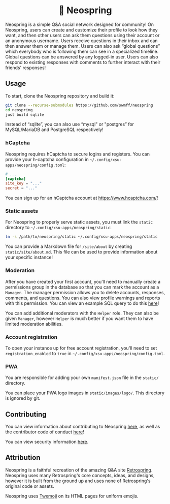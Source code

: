 <h1 align="center">🌼 Neospring</h1>

Neospring is a simple Q&A social network designed for community! On Neospring, users can create and customize their profile to look how they want, and then other users can ask them questions using their account or an anonymous username. Users receive questions in their inbox and can then answer them or manage them. Users can also ask “global questions” which everybody who is following them can see in a specialized timeline. Global questions can be answered by any logged-in user. Users can also respond to existing responses with comments to further interact with their friends' responses!

## Usage

To start, clone the Neospring repository and build it:

```bash
git clone --recurse-submodules https://github.com/swmff/neospring
cd neospring
just build sqlite
```

Instead of “sqlite”, you can also use “mysql" or "postgres” for MySQL/MariaDB and PostgreSQL respectively!

### hCaptcha

Neospring requires hCaptcha to secure logins and registers. You can provide your h-captcha configuration in `~/.config/xsu-apps/neospring/config.toml`:

```toml
# ...
[captcha]
site_key = "..."
secret = "..."
```

You can sign up for an hCaptcha account at <https://www.hcaptcha.com/>!

### Static assets

For Neospring to properly serve static assets, you must link the `static` directory to `~/.config/xsu-apps/neospring/static`:

```bash
ln -s /path/to/neospring/static ~/.config/xsu-apps/neospring/static
```

You can provide a Markdown file for `/site/about` by creating `static/site/about.md`. This file can be used to provide information about your specific instance!

### Moderation

After you have created your first account, you'll need to manually create a permissions group in the database so that you can mark the account as a `Manager`. The manager permission allows you to delete accounts, responses, comments, and questions. You can also view profile warnings and reports with this permission. You can view an example SQL query to do this [here](https://github.com/swmff/neospring/blob/master/sql/moderation.sql)!

You can add additional moderators with the `Helper` role. They can also be given `Manager`, however `Helper` is much better if you want them to have limited moderation abilities.

### Account registration

To open your instance up for free account registration, you'll need to set `registration_enabled` to `true` in `~/.config/xsu-apps/neospring/config.toml`.

### PWA

You are responsible for adding your own `manifest.json` file in the `static/` directory.

You can place your PWA logo images in `static/images/logo/`. This directory is ignored by git.

## Contributing

You can view information about contributing to Neospring [here](https://github.com/swmff/neospring/blob/master/.github/CONTRIBUTING.md), as well as the contributor code of conduct [here](https://github.com/swmff/neospring/blob/master/.github/CODE_OF_CONDUCT.md)!

You can view security information [here](https://github.com/swmff/neospring/blob/master/SECURITY.md).

## Attribution

Neospring is a faithful recreation of the amazing Q&A site [Retrospring](https://github.com/Retrospring/retrospring). Neospring uses many Retrospring's core concepts, ideas, and designs, however it is built from the ground up and uses none of Retrospring's original code or assets.

Neospring uses [Twemoji](https://github.com/jdecked/twemoji) on its HTML pages for uniform emojis.
